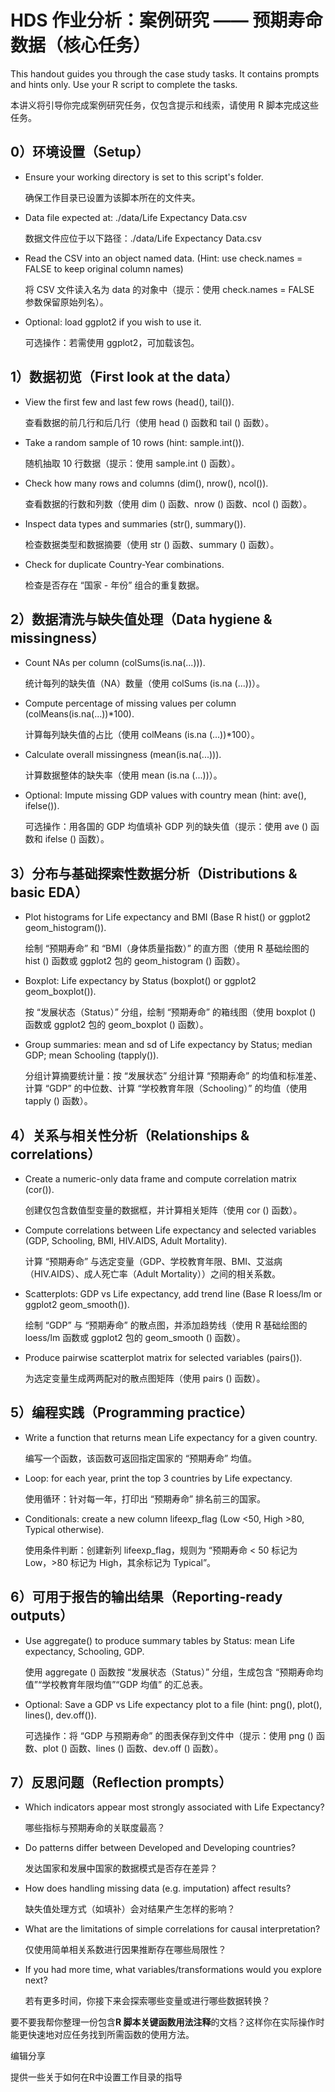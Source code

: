 # HDS 作业分析：案例研究 —— 预期寿命数据（核心任务）

This handout guides you through the case study tasks. It contains prompts and hints only. Use your R script to complete the tasks.

本讲义将引导你完成案例研究任务，仅包含提示和线索，请使用 R 脚本完成这些任务。

## 0）环境设置（Setup）

- Ensure your working directory is set to this script's folder.
    
    确保工作目录已设置为该脚本所在的文件夹。
- Data file expected at: ./data/Life Expectancy Data.csv
    
    数据文件应位于以下路径：./data/Life Expectancy Data.csv
- Read the CSV into an object named data. (Hint: use check.names = FALSE to keep original column names)
    
    将 CSV 文件读入名为 data 的对象中（提示：使用 check.names = FALSE 参数保留原始列名）。
- Optional: load ggplot2 if you wish to use it.
    
    可选操作：若需使用 ggplot2，可加载该包。

## 1）数据初览（First look at the data）

- View the first few and last few rows (head(), tail()).
    
    查看数据的前几行和后几行（使用 head () 函数和 tail () 函数）。
- Take a random sample of 10 rows (hint: sample.int()).
    
    随机抽取 10 行数据（提示：使用 sample.int () 函数）。
- Check how many rows and columns (dim(), nrow(), ncol()).
    
    查看数据的行数和列数（使用 dim () 函数、nrow () 函数、ncol () 函数）。
- Inspect data types and summaries (str(), summary()).
    
    检查数据类型和数据摘要（使用 str () 函数、summary () 函数）。
- Check for duplicate Country-Year combinations.
    
    检查是否存在 “国家 - 年份” 组合的重复数据。

## 2）数据清洗与缺失值处理（Data hygiene & missingness）

- Count NAs per column (colSums(is.na(...))).
    
    统计每列的缺失值（NA）数量（使用 colSums (is.na (...))）。
- Compute percentage of missing values per column (colMeans(is.na(...))*100).
    
    计算每列缺失值的占比（使用 colMeans (is.na (...))*100）。
- Calculate overall missingness (mean(is.na(...))).
    
    计算数据整体的缺失率（使用 mean (is.na (...))）。
- Optional: Impute missing GDP values with country mean (hint: ave(), ifelse()).
    
    可选操作：用各国的 GDP 均值填补 GDP 列的缺失值（提示：使用 ave () 函数和 ifelse () 函数）。

## 3）分布与基础探索性数据分析（Distributions & basic EDA）

- Plot histograms for Life expectancy and BMI (Base R hist() or ggplot2 geom_histogram()).
    
    绘制 “预期寿命” 和 “BMI（身体质量指数）” 的直方图（使用 R 基础绘图的 hist () 函数或 ggplot2 包的 geom_histogram () 函数）。
- Boxplot: Life expectancy by Status (boxplot() or ggplot2 geom_boxplot()).
    
    按 “发展状态（Status）” 分组，绘制 “预期寿命” 的箱线图（使用 boxplot () 函数或 ggplot2 包的 geom_boxplot () 函数）。
- Group summaries: mean and sd of Life expectancy by Status; median GDP; mean Schooling (tapply()).
    
    分组计算摘要统计量：按 “发展状态” 分组计算 “预期寿命” 的均值和标准差、计算 “GDP” 的中位数、计算 “学校教育年限（Schooling）” 的均值（使用 tapply () 函数）。

## 4）关系与相关性分析（Relationships & correlations）

- Create a numeric-only data frame and compute correlation matrix (cor()).
    
    创建仅包含数值型变量的数据框，并计算相关矩阵（使用 cor () 函数）。
- Compute correlations between Life expectancy and selected variables (GDP, Schooling, BMI, HIV.AIDS, Adult Mortality).
    
    计算 “预期寿命” 与选定变量（GDP、学校教育年限、BMI、艾滋病（HIV.AIDS）、成人死亡率（Adult Mortality））之间的相关系数。
- Scatterplots: GDP vs Life expectancy, add trend line (Base R loess/lm or ggplot2 geom_smooth()).
    
    绘制 “GDP” 与 “预期寿命” 的散点图，并添加趋势线（使用 R 基础绘图的 loess/lm 函数或 ggplot2 包的 geom_smooth () 函数）。
- Produce pairwise scatterplot matrix for selected variables (pairs()).
    
    为选定变量生成两两配对的散点图矩阵（使用 pairs () 函数）。

## 5）编程实践（Programming practice）

- Write a function that returns mean Life expectancy for a given country.
    
    编写一个函数，该函数可返回指定国家的 “预期寿命” 均值。
- Loop: for each year, print the top 3 countries by Life expectancy.
    
    使用循环：针对每一年，打印出 “预期寿命” 排名前三的国家。
- Conditionals: create a new column lifeexp_flag (Low <50, High >80, Typical otherwise).
    
    使用条件判断：创建新列 lifeexp_flag，规则为 “预期寿命 < 50 标记为 Low，>80 标记为 High，其余标记为 Typical”。

## 6）可用于报告的输出结果（Reporting-ready outputs）

- Use aggregate() to produce summary tables by Status: mean Life expectancy, Schooling, GDP.
    
    使用 aggregate () 函数按 “发展状态（Status）” 分组，生成包含 “预期寿命均值”“学校教育年限均值”“GDP 均值” 的汇总表。
- Optional: Save a GDP vs Life expectancy plot to a file (hint: png(), plot(), lines(), dev.off()).
    
    可选操作：将 “GDP 与预期寿命” 的图表保存到文件中（提示：使用 png () 函数、plot () 函数、lines () 函数、dev.off () 函数）。

## 7）反思问题（Reflection prompts）

- Which indicators appear most strongly associated with Life Expectancy?
    
    哪些指标与预期寿命的关联度最高？
- Do patterns differ between Developed and Developing countries?
    
    发达国家和发展中国家的数据模式是否存在差异？
- How does handling missing data (e.g. imputation) affect results?
    
    缺失值处理方式（如填补）会对结果产生怎样的影响？
- What are the limitations of simple correlations for causal interpretation?
    
    仅使用简单相关系数进行因果推断存在哪些局限性？
- If you had more time, what variables/transformations would you explore next?
    
    若有更多时间，你接下来会探索哪些变量或进行哪些数据转换？

要不要我帮你整理一份包含**R 脚本关键函数用法注释**的文档？这样你在实际操作时能更快速地对应任务找到所需函数的使用方法。

编辑分享

提供一些关于如何在R中设置工作目录的指导